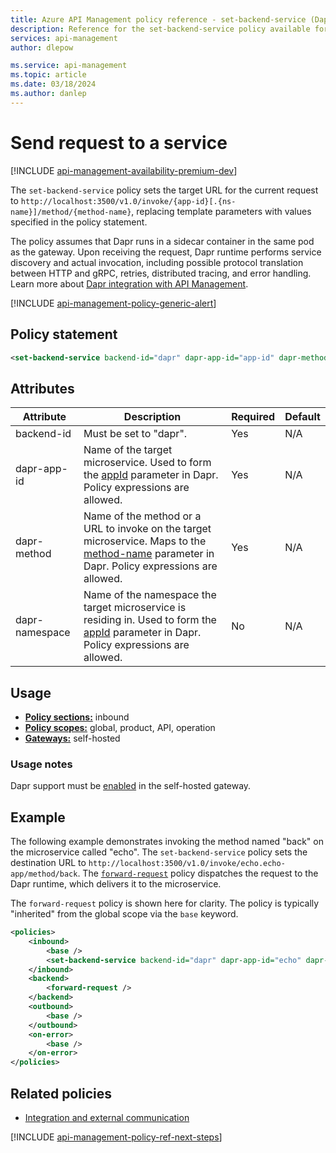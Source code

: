 ```yaml
---
title: Azure API Management policy reference - set-backend-service (Dapr) | Microsoft Docs
description: Reference for the set-backend-service policy available for use in Dapr integration with Azure API Management. Provides policy usage, settings, and examples.
services: api-management
author: dlepow

ms.service: api-management
ms.topic: article
ms.date: 03/18/2024
ms.author: danlep
---
```


# Send request to a service

[!INCLUDE [api-management-availability-premium-dev](../../includes/api-management-availability-premium-dev.md)]

The `set-backend-service` policy sets the target URL for the current request to `http://localhost:3500/v1.0/invoke/{app-id}[.{ns-name}]/method/{method-name}`, replacing template parameters with values specified in the policy statement.

The policy assumes that Dapr runs in a sidecar container in the same pod as the gateway. Upon receiving the request, Dapr runtime performs service discovery and actual invocation, including possible protocol translation between HTTP and gRPC, retries, distributed tracing, and error handling. Learn more about [Dapr integration with API Management](self-hosted-gateway-enable-dapr.md).

[!INCLUDE [api-management-policy-generic-alert](../../includes/api-management-policy-generic-alert.md)]

## Policy statement

```xml
<set-backend-service backend-id="dapr" dapr-app-id="app-id" dapr-method="method-name" dapr-namespace="ns-name" />
```

## Attributes

| Attribute        | Description                     | Required | Default |
|------------------|---------------------------------|----------|---------|
| backend-id       | Must be set to "dapr".           | Yes      | N/A     |
| dapr-app-id      | Name of the target microservice. Used to form the [appId](https://github.com/dapr/docs/blob/master/daprdocs/content/en/reference/api/service_invocation_api.md) parameter in Dapr. Policy expressions are allowed. | Yes | N/A |
| dapr-method      | Name of the method or a URL to invoke on the target microservice. Maps to the [method-name](https://github.com/dapr/docs/blob/master/daprdocs/content/en/reference/api/service_invocation_api.md) parameter in Dapr. Policy expressions are allowed. | Yes | N/A |
| dapr-namespace   | Name of the namespace the target microservice is residing in. Used to form the [appId](https://github.com/dapr/docs/blob/master/daprdocs/content/en/reference/api/service_invocation_api.md) parameter in Dapr. Policy expressions are allowed. | No | N/A |

## Usage

- [**Policy sections:**](./api-management-howto-policies.md#sections) inbound
- [**Policy scopes:**](./api-management-howto-policies.md#scopes) global, product, API, operation
-  [**Gateways:**](api-management-gateways-overview.md) self-hosted

### Usage notes

Dapr support must be [enabled](self-hosted-gateway-enable-dapr.md) in the self-hosted gateway.

## Example

The following example demonstrates invoking the method named "back" on the microservice called "echo". The `set-backend-service` policy sets the destination URL to `http://localhost:3500/v1.0/invoke/echo.echo-app/method/back`. The [`forward-request`](forward-request-policy.md) policy dispatches the request to the Dapr runtime, which delivers it to the microservice.

The `forward-request` policy is shown here for clarity. The policy is typically "inherited" from the global scope via the `base` keyword.

```xml
<policies>
    <inbound>
        <base />
        <set-backend-service backend-id="dapr" dapr-app-id="echo" dapr-method="back" dapr-namespace="echo-app" />
    </inbound>
    <backend>
        <forward-request />
    </backend>
    <outbound>
        <base />
    </outbound>
    <on-error>
        <base />
    </on-error>
</policies>
```

## Related policies

* [Integration and external communication](api-management-policies.md#integration-and-external-communication)

[!INCLUDE [api-management-policy-ref-next-steps](../../includes/api-management-policy-ref-next-steps.md)]